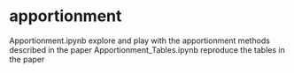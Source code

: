 # apportionment
Apportionment.ipynb explore and play with the apportionment methods described in the paper
Apportionment_Tables.ipynb reproduce the tables in the paper
